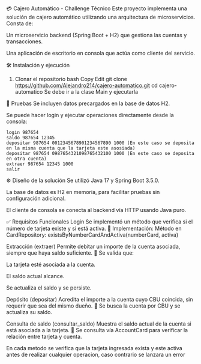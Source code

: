 💳 Cajero Automático - Challenge Técnico
Este proyecto implementa una solución de cajero automático utilizando una arquitectura de microservicios. Consta de:

Un microservicio backend (Spring Boot + H2) que gestiona las cuentas y transacciones.

Una aplicación de escritorio en consola que actúa como cliente del servicio.


🛠️ Instalación y ejecución
1. Clonar el repositorio
bash
Copy
Edit
git clone https://github.com/Alejandro214/cajero-automatico.git
cd cajero-automatico
Se debe ir a la clase Main y ejecutarla

🧪 Pruebas
Se incluyen datos precargados en la base de datos H2.

Se puede hacer login y ejecutar operaciones directamente desde la consola:

```
login 987654 
saldo 987654 12345
depositar 987654 0012345678901234567890 1000 (En este caso se deposita en la misma cuenta que la tarjeta este asosiada)
depositar 987654 0987654321098765432100 1000 (En este caso se deposita en otra cuenta)
extraer 987654 12345 1000
salir
```

⚙️ Diseño de la solución
Se utilizó Java 17 y Spring Boot 3.5.0.

La base de datos es H2 en memoria, para facilitar pruebas sin configuración adicional.

El cliente de consola se conecta al backend vía HTTP usando Java puro.

✅ Requisitos Funcionales
Login
Se implementó un método que verifica si el número de tarjeta existe y si está activa.
🔧 Implementación:
Método en CardRepository: existsByNumberCardAndActiva(numberCard, activa)

Extracción (extraer)
Permite debitar un importe de la cuenta asociada, siempre que haya saldo suficiente.
🔧 Se valida que:

La tarjeta esté asociada a la cuenta.

El saldo actual alcance.

Se actualiza el saldo y se persiste.

Depósito (depositar)
Acredita el importe a la cuenta cuyo CBU coincida, sin requerir que sea del mismo dueño.
🔧 Se busca la cuenta por CBU y se actualiza su saldo.

Consulta de saldo (consultar_saldo)
Muestra el saldo actual de la cuenta si está asociada a la tarjeta.
🔧 Se consulta vía AccountCard para verificar la relación entre tarjeta y cuenta.

En cada metodo se verifica que la tarjeta ingresada exista y este activa antes de realizar cualquier operacion, caso contrario se lanzara un error


